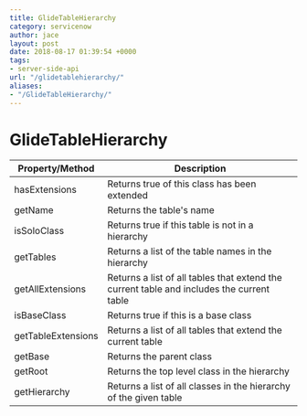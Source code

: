 ```yaml
---
title: GlideTableHierarchy
category: servicenow
author: jace
layout: post
date: 2018-08-17 01:39:54 +0000
tags:
- server-side-api
url: "/glidetablehierarchy/"
aliases:
- "/GlideTableHierarchy/"
---
```

# GlideTableHierarchy
<!--more-->

| Property/Method | Description |
| --- | --- |
| hasExtensions | Returns true of this class has been extended |
| getName | Returns the table's name |
| isSoloClass | Returns true if this table is not in a hierarchy |
| getTables | Returns a list of the table names in the hierarchy |
| getAllExtensions | Returns a list of all tables that extend the current table and includes the current table |
| isBaseClass | Returns true if this is a base class |
| getTableExtensions | Returns a list of all tables that extend the current table |
| getBase | Returns the parent class |
| getRoot | Returns the top level class in the hierarchy |
| getHierarchy | Returns a list of all classes in the hierarchy of the given table |
